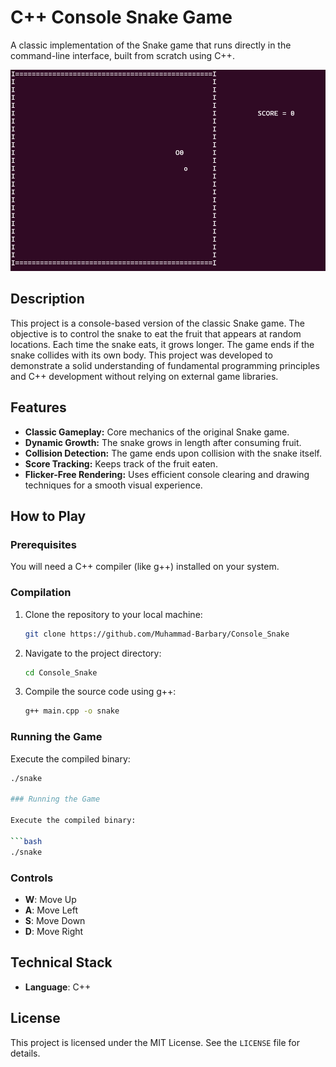 # C++ Console Snake Game

A classic implementation of the Snake game that runs directly in the command-line interface, built from scratch using C++.

![Gameplay GIF](Snake.gif)

## Description

This project is a console-based version of the classic Snake game. The objective is to control the snake to eat the fruit that appears at random locations. Each time the snake eats, it grows longer. The game ends if the snake collides with its own body. This project was developed to demonstrate a solid understanding of fundamental programming principles and C++ development without relying on external game libraries.

## Features

- **Classic Gameplay:** Core mechanics of the original Snake game.
- **Dynamic Growth:** The snake grows in length after consuming fruit.
- **Collision Detection:** The game ends upon collision with the snake itself.
- **Score Tracking:** Keeps track of the fruit eaten.
- **Flicker-Free Rendering:** Uses efficient console clearing and drawing techniques for a smooth visual experience.

## How to Play

### Prerequisites

You will need a C++ compiler (like g++) installed on your system.

### Compilation

1.  Clone the repository to your local machine:
    ```bash
    git clone https://github.com/Muhammad-Barbary/Console_Snake
    ```
2.  Navigate to the project directory:
    ```bash
    cd Console_Snake
    ```
3.  Compile the source code using g++:
    ```bash
    g++ main.cpp -o snake
    ```

### Running the Game

Execute the compiled binary:

```bash
./snake

### Running the Game

Execute the compiled binary:

```bash
./snake
```

### Controls

* **W**: Move Up
* **A**: Move Left
* **S**: Move Down
* **D**: Move Right

## Technical Stack

* **Language**: C++

## License

This project is licensed under the MIT License. See the `LICENSE` file for details.

